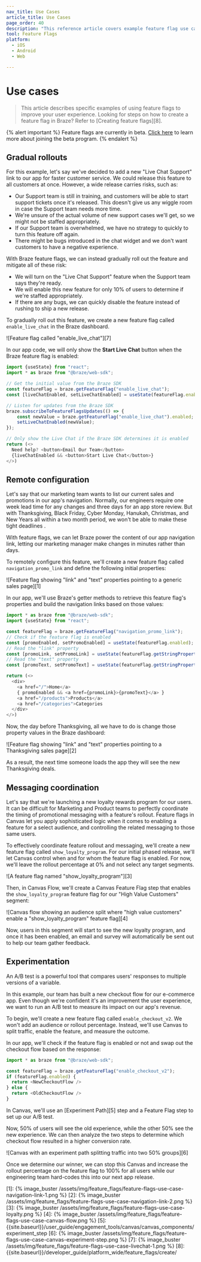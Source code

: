 ```yaml
---
nav_title: Use Cases
article_title: Use Cases
page_order: 40
description: "This reference article covers example feature flag use cases including gradual rollouts, remote configuration, message coordination, and experimentation."
tool: Feature Flags
platform:
  - iOS
  - Android
  - Web

---
```


# Use cases

> This article describes specific examples of using feature flags to improve your user experience. Looking for steps on how to create a feature flag in Braze? Refer to [Creating feature flags][8].

{% alert important %} 
Feature flags are currently in beta. [Click here](https://dashboard.braze.com/engagement/feature_flags) to learn more about joining the beta program.
{% endalert %}

## Gradual rollouts

For this example, let's say we've decided to add a new "Live Chat Support" link to our app for faster customer service. We could release this feature to all customers at once. However, a wide release carries risks, such as: 

* Our Support team is still in training, and customers will be able to start support tickets once it's released. This doesn't give us any wiggle room in case the Support team needs more time.
* We're unsure of the actual volume of new support cases we'll get, so we might not be staffed appropriately.
* If our Support team is overwhelmed, we have no strategy to quickly to turn this feature off again.
* There might be bugs introduced in the chat widget and we don't want customers to have a negative experience.

With Braze feature flags, we can instead gradually roll out the feature and mitigate all of these risk:

* We will turn on the "Live Chat Support" feature when the Support team says they're ready.
* We will enable this new feature for only 10% of users to determine if we're staffed appropriately.
* If there are any bugs, we can quickly disable the feature instead of rushing to ship a new release.

To gradually roll out this feature, we create a new feature flag called `enable_live_chat` in the Braze dashboard.

![Feature flag called "enable_live_chat"][7]

In our app code, we will only show the **Start Live Chat** button when the Braze feature flag is enabled:

```javascript
import {useState} from "react";
import * as braze from "@braze/web-sdk";

// Get the initial value from the Braze SDK
const featureFlag = braze.getFeatureFlag("enable_live_chat");
const [liveChatEnabled, setLiveChatEnabled] = useState(featureFlag.enabled);

// Listen for updates from the Braze SDK
braze.subscribeToFeatureFlagsUpdates(() => {
    const newValue = braze.getFeatureFlag("enable_live_chat").enabled;
    setLiveChatEnabled(newValue);
});

// Only show the Live Chat if the Braze SDK determines it is enabled
return (<>
  Need help? <button>Email Our Team</button>
  {liveChatEnabled && <button>Start Live Chat</button>}
</>)

```

## Remote configuration

Let's say that our marketing team wants to list our current sales and promotions in our app's navigation. Normally, our engineers require one week lead time for any changes and three days for an app store review. But with Thanksgiving, Black Friday, Cyber Monday, Hanukah, Christmas, and New Years all within a two month period, we won't be able to make these tight deadlines .

With feature flags, we can let Braze power the content of our app navigation link, letting our marketing manager make changes in minutes rather than days.

To remotely configure this feature, we'll create a new feature flag called `navigation_promo_link` and define the following initial properties:

![Feature flag showing "link" and "text" properties pointing to a generic sales page][1]

In our app, we'll use Braze's getter methods to retrieve this feature flag's properties and build the navigation links based on those values:

```javascript
import * as braze from "@braze/web-sdk";
import {useState} from "react";

const featureFlag = braze.getFeatureFlag("navigation_promo_link");
// Check if the feature flag is enabled
const [promoEnabled, setPromoEnabled] = useState(featureFlag.enabled);
// Read the "link" property
const [promoLink, setPromoLink] = useState(featureFlag.getStringProperty("link"));
// Read the "text" property
const [promoText, setPromoText] = useState(featureFlag.getStringProperty("text"));

return (<>
  <div>
    <a href="/">Home</a>
    { promoEnabled && <a href={promoLink}>{promoText}</a> }
    <a href="/products">Products</a>
    <a href="/categories">Categories
  </div>
</>)
```

Now, the day before Thanksgiving, all we have to do is change those property values in the Braze dashboard:

![Feature flag showing "link" and "text" properties pointing to a Thanksgiving sales page][2]

As a result, the next time someone loads the app they will see the new Thanksgiving deals.

## Messaging coordination

Let's say that we're launching a new loyalty rewards program for our users. It can be difficult for Marketing and Product teams to perfectly coordinate the timing of promotional messaging with a feature's rollout. Feature flags in Canvas let you apply sophisticated logic when it comes to enabling a feature for a select audience, and controlling the related messaging to those same users.

To effectively coordinate feature rollout and messaging, we'll create a new feature flag called `show_loyalty_program`. For our initial phased release, we'll let Canvas control when and for whom the feature flag is enabled. For now, we'll leave the rollout percentage at 0% and not select any target segments.

![A feature flag named "show_loyalty_program"][3]

Then, in Canvas Flow, we'll create a Canvas Feature Flag step that enables the `show_loyalty_program` feature flag for our "High Value Customers" segment:

![Canvas flow showing an audience split where "high value customers" enable a "show_loyalty_program" feature flag][4]

Now, users in this segment will start to see the new loyalty program, and once it has been enabled, an email and survey will automatically be sent out to help our team gather feedback.

## Experimentation

An A/B test is a powerful tool that compares users' responses to multiple versions of a variable.

In this example, our team has built a new checkout flow for our e-commerce app. Even though we're confident it's an improvement the user experience, we want to run an A/B test to measure its impact on our app's revenue.

To begin, we'll create a new feature flag called `enable_checkout_v2`. We won't add an audience or rollout percentage. Instead, we'll use Canvas to split traffic, enable the feature, and measure the outcome.

In our app, we'll check if the feature flag is enabled or not and swap out the checkout flow based on the response:

```javascript
import * as braze from "@braze/web-sdk";

const featureFlag = braze.getFeatureFlag("enable_checkout_v2");
if (featureFlag.enabled) {
  return <NewCheckoutFlow />
} else {
  return <OldCheckoutFlow />
}
```

In Canvas, we'll use an [Experiment Path][5] step and a Feature Flag step to set up our A/B test.

Now, 50% of users will see the old experience, while the other 50% see the new experience. We can then analyze the two steps to determine which checkout flow resulted in a higher conversion rate.

![Canvas with an experiment path splitting traffic into two 50% groups][6]

Once we determine our winner, we can stop this Canvas and increase the rollout percentage on the feature flag to 100% for all users while our engineering team hard-codes this into our next app release.

[1]: {% image_buster /assets/img/feature_flags/feature-flags-use-case-navigation-link-1.png %}
[2]: {% image_buster /assets/img/feature_flags/feature-flags-use-case-navigation-link-2.png %}
[3]: {% image_buster /assets/img/feature_flags/feature-flags-use-case-loyalty.png %}
[4]: {% image_buster /assets/img/feature_flags/feature-flags-use-case-canvas-flow.png %}
[5]: {{site.baseurl}}/user_guide/engagement_tools/canvas/canvas_components/experiment_step
[6]: {% image_buster /assets/img/feature_flags/feature-flags-use-case-canvas-experiment-step.png %}
[7]: {% image_buster /assets/img/feature_flags/feature-flags-use-case-livechat-1.png %}
[8]: {{site.baseurl}}/developer_guide/platform_wide/feature_flags/create/
